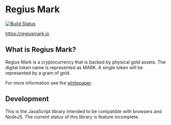 # Regius Mark
[![Build Status](https://travis-ci.com/RegiusMark/regiusmark-js.svg?branch=master)](https://travis-ci.com/RegiusMark/regiusmark-js)

https://regiusmark.io

## What is Regius Mark?

Regius Mark is a cryptocurrency that is backed by physical gold assets. The
digital token name is represented as MARK. A single token will be represented by
a gram of gold.

For more information see the [whitepaper](https://regiusmark.io/whitepaper).

## Development

This is the JavaScript library intended to be compatible with browsers and
NodeJS. The current status of this library is feature incomplete.
